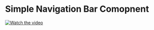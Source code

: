# Simple Navigation Bar Comopnent 

[![Watch the video](https://img.youtube.com/vi/noqhhmsptol/hqdefault.jpg
)](https://www.youtube.com/watch?v=noqhhmsptol)
